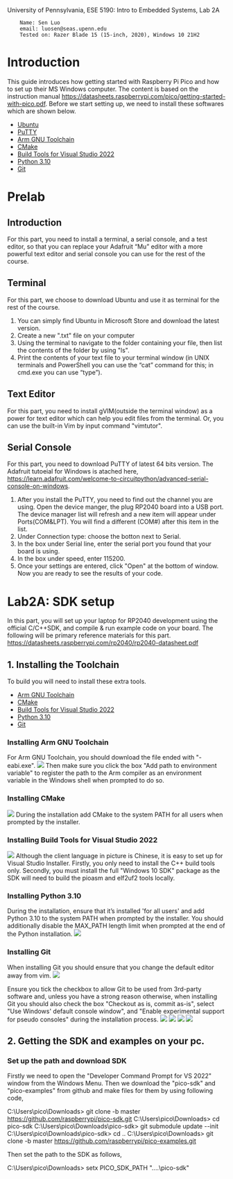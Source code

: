 University of Pennsylvania, ESE 5190: Intro to Embedded Systems, Lab 2A


        Name: Sen Luo
        email: luosen@seas.upenn.edu
        Tested on: Razer Blade 15 (15-inch, 2020), Windows 10 21H2

# Introduction

This guide introduces how getting started with Raspberry Pi Pico and how to set up their MS Windows computer. The content is based on the instruction manual https://datasheets.raspberrypi.com/pico/getting-started-with-pico.pdf. Before we start setting up, we need to install these softwares which are shown below. 

- [Ubuntu](https://ubuntu.com/download/desktop)
- [PuTTY](https://www.chiark.greenend.org.uk/~sgtatham/putty/latest.html)					
- [Arm GNU Toolchain](https://developer.arm.com/downloads/-/arm-gnu-toolchain-downloads)
- [CMake](https://cmake.org/download/)
- [Build Tools for Visual Studio 2022](https://visualstudio.microsoft.com/downloads/#build-tools-for-visual-studio-2022)
- [Python 3.10](https://www.python.org/downloads/windows/)
- [Git](https://git-scm.com/download/win)

# Prelab
## Introduction
For this part, you need to install a terminal, a serial console, and a test editor, so that you can replace your Adafruit “Mu” editor with a more powerful text editor and serial console you can use for the rest of the course. 

## Terminal 
For this part, we choose to download Ubuntu and use it as terminal for the rest of the course. 
1. You can simply find Ubuntu in Microsoft Store and download the latest version. 
2. Create a new ".txt" file on your computer
3. Using the terminal to navigate to the folder containing your file, then list the contents of the folder by using "ls".
4. Print the contents of your text file to your terminal window (in UNIX terminals and PowerShell you can use the “cat” command for this; in cmd.exe you can use “type”). 

## Text Editor
For this part, you need to install gVIM(outside the terminal window) as a power for text editor which can help you edit files from the terminal. Or, you can use the built-in Vim by input command "vimtutor". 

## Serial Console
For this part, you need to download PuTTY of latest 64 bits version. The Adafruit tutoeial for Windows is atached here, https://learn.adafruit.com/welcome-to-circuitpython/advanced-serial-console-on-windows. 
1. After you install the PuTTY, you need to find out the channel you are using. Open the device manger, the plug RP2040 board into a USB port. The device manager list will refresh and a new item will appear under Ports(COM&LPT). You will find a different (COM#) after this item in the list. 
2. Under Connection type: choose the botton next to Serial.
3. In the box under Serial line, enter the serial port you found that your board is using.
4. In the box under speed, enter 115200.
5. Once your settings are entered, click "Open" at the bottom of window. Now you are ready to see the results of your code.

# Lab2A: SDK setup
In this part, you will set up your laptop for RP2040 development using the official C/C++SDK, and compile & run example code on your board. The following will be primary reference materials for this part. https://datasheets.raspberrypi.com/rp2040/rp2040-datasheet.pdf

## 1. Installing the Toolchain
To build you will need to install these extra tools.
- [Arm GNU Toolchain](https://developer.arm.com/downloads/-/arm-gnu-toolchain-downloads)
- [CMake](https://cmake.org/download/)
- [Build Tools for Visual Studio 2022](https://visualstudio.microsoft.com/downloads/#build-tools-for-visual-studio-2022)
- [Python 3.10](https://www.python.org/downloads/windows/)
- [Git](https://git-scm.com/download/win)

### Installing Arm GNU Toolchain
For Arm GNU Toolchain, you should download the file ended with "-eabi.exe".
![](https://github.com/SEN316/ese5190-2022-lab2-into-the-void-star/blob/main/GNU%20Toolchain.png)
Then make sure you click the box "Add path to environment variable" to register the path to the Arm compiler as an environment variable in the Windows shell when prompted to do so.

### Installing CMake
![](https://github.com/SEN316/ese5190-2022-lab2-into-the-void-star/blob/main/Cmake.png)
During the installation add CMake to the system PATH for all users when prompted by the installer.

### Installing Build Tools for Visual Studio 2022
![](https://github.com/SEN316/ese5190-2022-lab2-into-the-void-star/blob/main/VScode.png)
Although the client language in picture is Chinese, it is easy to set up for Visual Studio Installer. Firstly, you only need to install the C++ build tools only. Secondly, you must install the full "Windows 10 SDK" package as the SDK will need to build the pioasm and elf2uf2 tools locally. 

### Installing Python 3.10
During the installation, ensure that it’s installed 'for all users' and add Python 3.10 to the system PATH when prompted by
the installer. You should additionally disable the MAX_PATH length limit when prompted at the end of the Python installation.
![](https://github.com/SEN316/ese5190-2022-lab2-into-the-void-star/blob/main/python3.10.png)

### Installing Git
When installing Git you should ensure that you change the default editor away from vim. 
![](https://github.com/SEN316/ese5190-2022-lab2-into-the-void-star/blob/main/git1.png)

Ensure you tick the checkbox to allow Git to be used from 3rd-party software and, unless you have a strong reason otherwise, when installing Git you should also check the box "Checkout as is, commit as-is", select "Use Windows' default console window", and "Enable experimental support for pseudo consoles" during the installation process.
![](https://github.com/SEN316/ese5190-2022-lab2-into-the-void-star/blob/main/git2.png)
![](https://github.com/SEN316/ese5190-2022-lab2-into-the-void-star/blob/main/git3.png)
![](https://github.com/SEN316/ese5190-2022-lab2-into-the-void-star/blob/main/git4.png)
![](https://github.com/SEN316/ese5190-2022-lab2-into-the-void-star/blob/main/git5.png)

## 2. Getting the SDK and examples on your pc.

### Set up the path and download SDK
Firstly we need to open the "Developer Command Prompt for VS 2022" window from the Windows Menu. Then we download the "pico-sdk" and "pico-examples" from github and make files for them by using following code,

C:\Users\pico\Downloads> git clone -b master https://github.com/raspberrypi/pico-sdk.git
C:\Users\pico\Downloads> cd pico-sdk
C:\Users\pico\Downloads\pico-sdk> git submodule update --init
C:\Users\pico\Downloads\pico-sdk> cd ..
C:\Users\pico\Downloads> git clone -b master https://github.com/raspberrypi/pico-examples.git


Then set the path to the SDK as follows, 

C:\Users\pico\Downloads> setx PICO_SDK_PATH "..\..\pico-sdk"

